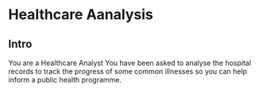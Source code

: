 # Healthcare Aanalysis
## Intro
You are a Healthcare Analyst
You have been asked to analyse the hospital records to track the progress of some common illnesses so you can help inform a public health programme.
